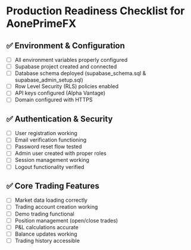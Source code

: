 
# Production Readiness Checklist for AonePrimeFX

## ✅ Environment & Configuration
- [ ] All environment variables properly configured
- [ ] Supabase project created and connected
- [ ] Database schema deployed (supabase_schema.sql & supabase_admin_setup.sql)
- [ ] Row Level Security (RLS) policies enabled
- [ ] API keys configured (Alpha Vantage)
- [ ] Domain configured with HTTPS

## ✅ Authentication & Security
- [ ] User registration working
- [ ] Email verification functioning
- [ ] Password reset flow tested
- [ ] Admin user created with proper roles
- [ ] Session management working
- [ ] Logout functionality verified

## ✅ Core Trading Features
- [ ] Market data loading correctly
- [ ] Trading account creation working
- [ ] Demo trading functional
- [ ] Position management (open/close trades)
- [ ] P&L calculations accurate
- [ ] Balance updates working
- [ ] Trading history accessible

## ✅ User Interface Pages
- [ ] Landing page (/) - Marketing content
- [ ] Login page (/login) - Authentication
- [ ] Sign up page (/signup) - Registration
- [ ] Dashboard (/dashboard) - User overview
- [ ] Trading page (/trading) - Trading terminal
- [ ] Portfolio page (/portfolio) - Account overview
- [ ] Profile page (/profile) - User settings
- [ ] Settings page (/settings) - Configuration
- [ ] Admin panel (/admin) - Admin tools
- [ ] Support page (/support) - Help center

## ✅ Data Management
- [ ] User profiles stored correctly
- [ ] Trading accounts managed properly
- [ ] Trade history maintained
- [ ] Transaction records kept
- [ ] Affiliate system functional (if enabled)

## ✅ Performance & Reliability
- [ ] Page load times acceptable (<3 seconds)
- [ ] Real-time data updates working
- [ ] Error boundaries implemented
- [ ] Graceful error handling
- [ ] Mobile responsiveness verified

## ✅ Business Logic
- [ ] Account types and restrictions working
- [ ] Leverage calculations correct
- [ ] Margin requirements enforced
- [ ] Stop loss and take profit functioning
- [ ] Commission calculations accurate

## ✅ Content & Legal
- [ ] Terms of service accessible
- [ ] Privacy policy available
- [ ] Risk disclaimers present
- [ ] Contact information updated
- [ ] Company information accurate

## ✅ Testing Scenarios
- [ ] New user registration and first trade
- [ ] Existing user login and trading
- [ ] Admin user management
- [ ] Mobile device functionality
- [ ] Different browser compatibility

## ✅ Monitoring & Analytics
- [ ] Error tracking configured
- [ ] User analytics set up (optional)
- [ ] Performance monitoring active
- [ ] Database monitoring enabled

## ✅ Deployment
- [ ] Production build tested
- [ ] Environment variables secured
- [ ] CDN configured (optional)
- [ ] SSL certificate active
- [ ] Domain pointing correctly

## Final Pre-Launch Review
1. **Security Audit**: Verify all sensitive data is protected
2. **Performance Test**: Check under expected user load
3. **User Experience**: Complete full user journey test
4. **Admin Functions**: Verify all administrative features
5. **Backup & Recovery**: Ensure data backup systems are active

---

**Status**: Ready for production deployment when all items are checked ✅

